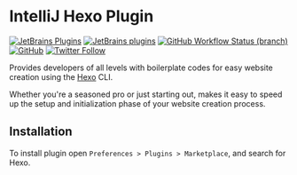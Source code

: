 # IntelliJ Hexo Plugin

[![JetBrains Plugins](https://img.shields.io/jetbrains/plugin/v/00000-hexo)](https://plugins.jetbrains.com/plugin/00000-hexo)
[![JetBrains plugins](https://img.shields.io/jetbrains/plugin/d/00000-hexo)](https://plugins.jetbrains.com/plugin/00000-hexo/versions)
[![GitHub Workflow Status (branch)](https://img.shields.io/github/actions/workflow/status/nekofar/intellij-hexo/build.yml?branch=master)](https://github.com/nekofar/intellij-hexo/actions/workflows/build.yml)
[![GitHub](https://img.shields.io/github/license/nekofar/intellij-hexo)](https://github.com/nekofar/intellij-hexo/blob/master/LICENSE)
[![Twitter Follow](https://img.shields.io/badge/follow-%40nekofar-1DA1F2?logo=twitter&style=flat)](https://twitter.com/nekofar)

<!-- Plugin description -->
Provides developers of all levels with boilerplate codes for easy website creation using the [Hexo](https://hexo.io/) CLI. 

Whether you're a seasoned pro or just starting out, makes it easy to speed up the setup and initialization phase of your website creation process.
<!-- Plugin description end -->

## Installation

To install plugin open `Preferences > Plugins > Marketplace`, and search for Hexo.

